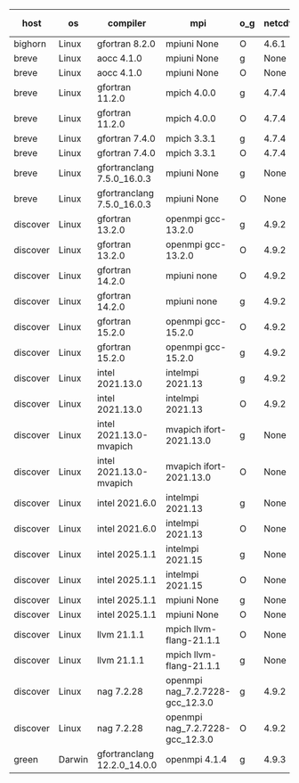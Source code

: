 

| host     | os       | compiler                              | mpi                      | o_g        | netcdf        | build       | u_pass          | u_fail          | s_pass            | s_fail            | e_pass             | e_fail             | nuopc_pass       | nuopc_fail       | artifacts link          |
|----------|----------|---------------------------------------|--------------------------|------------|---------------|-------------|-----------------|-----------------|-------------------|-------------------|--------------------|--------------------|------------------|------------------|-------------------------|
| bighorn | Linux | gfortran 8.2.0 | mpiuni None  | O | 4.6.1  | PASS | 12660 | 0 | 9 | 0 | 43 | 0 | None | None | <a href="https://github.com/esmf-org/esmf-test-artifacts/tree/9cc24ead982c9685e6954bcd8818860dcd3d7f5a/develop/gfortran/8.2.0/O/mpiuni/None" target="_blank">9cc24ea</a> | 
| breve | Linux | aocc 4.1.0 | mpiuni None  | g | None  | PASS | 12634 | 26 | 9 | 0 | 43 | 0 | None | None | <a href="https://github.com/esmf-org/esmf-test-artifacts/tree/407d42599722c18c96c8f26f8bddce7f275b6fa9/develop/aocc/4.1.0/g/mpiuni/None" target="_blank">407d425</a> | 
| breve | Linux | aocc 4.1.0 | mpiuni None  | O | None  | PASS | 12634 | 26 | 9 | 0 | 43 | 0 | None | None | <a href="https://github.com/esmf-org/esmf-test-artifacts/tree/cd74332c2d9264a0257420d5b57c820dd56531c2/develop/aocc/4.1.0/O/mpiuni/None" target="_blank">cd74332</a> | 
| breve | Linux | gfortran 11.2.0 | mpich 4.0.0  | g | 4.7.4  | PASS | None | None | None | None | None | None | None | None | <a href="https://github.com/esmf-org/esmf-test-artifacts/tree/42a174082c16eeee31e0d7c57646b97cec08c818/develop/gfortran/11.2.0/g/mpich/4.0.0" target="_blank">42a1740</a> | 
| breve | Linux | gfortran 11.2.0 | mpich 4.0.0  | O | 4.7.4  | PASS | 14331 | 0 | 51 | 0 | 81 | 0 | 64 | 0 | <a href="https://github.com/esmf-org/esmf-test-artifacts/tree/c0d2ccb1a5e76d4e04d66304c5609bd696f11233/develop/gfortran/11.2.0/O/mpich/4.0.0" target="_blank">c0d2ccb</a> | 
| breve | Linux | gfortran 7.4.0 | mpich 3.3.1  | g | 4.7.4  | PASS | 14331 | 0 | 51 | 0 | 81 | 0 | 64 | 0 | <a href="https://github.com/esmf-org/esmf-test-artifacts/tree/795c6d08205326fa00dfbf4b30743e64b17a6f2c/develop/gfortran/7.4.0/g/mpich/3.3.1" target="_blank">795c6d0</a> | 
| breve | Linux | gfortran 7.4.0 | mpich 3.3.1  | O | 4.7.4  | PASS | 14331 | 0 | 51 | 0 | 81 | 0 | 64 | 0 | <a href="https://github.com/esmf-org/esmf-test-artifacts/tree/f736472651478fde5f941789cbcea58bf985c456/develop/gfortran/7.4.0/O/mpich/3.3.1" target="_blank">f736472</a> | 
| breve | Linux | gfortranclang 7.5.0_16.0.3 | mpiuni None  | g | None  | PASS | 12660 | 0 | 9 | 0 | 43 | 0 | None | None | <a href="https://github.com/esmf-org/esmf-test-artifacts/tree/3d4689b2b209965224f4e99c24411f543b6dceef/develop/gfortranclang/7.5.0_16.0.3/g/mpiuni/None" target="_blank">3d4689b</a> | 
| breve | Linux | gfortranclang 7.5.0_16.0.3 | mpiuni None  | O | None  | PASS | 12660 | 0 | 9 | 0 | 43 | 0 | None | None | <a href="https://github.com/esmf-org/esmf-test-artifacts/tree/d7cf58bb0d25854d907dedf7716bd681542ad820/develop/gfortranclang/7.5.0_16.0.3/O/mpiuni/None" target="_blank">d7cf58b</a> | 
| discover | Linux | gfortran 13.2.0 | openmpi gcc-13.2.0  | g | 4.9.2  | PASS | 14331 | 0 | 51 | 0 | 81 | 0 | 63 | 0 | <a href="https://github.com/esmf-org/esmf-test-artifacts/tree/632e8747b24dd3914539ce7eaba1251bfe90cc3e/develop/gfortran/13.2.0/g/openmpi/gcc-13.2.0" target="_blank">632e874</a> | 
| discover | Linux | gfortran 13.2.0 | openmpi gcc-13.2.0  | O | 4.9.2  | PASS | 14331 | 0 | 51 | 0 | 81 | 0 | 63 | 0 | <a href="https://github.com/esmf-org/esmf-test-artifacts/tree/abfc44ecd1e05a7df0ff75410cf999f375ffc8b0/develop/gfortran/13.2.0/O/openmpi/gcc-13.2.0" target="_blank">abfc44e</a> | 
| discover | Linux | gfortran 14.2.0 | mpiuni none  | O | 4.9.2  | PASS | None | None | None | None | None | None | None | None | <a href="https://github.com/esmf-org/esmf-test-artifacts/tree/966db7220b47d501e9cb47a22a6ad194bd6ea0c0/develop/gfortran/14.2.0/O/mpiuni/none" target="_blank">966db72</a> | 
| discover | Linux | gfortran 14.2.0 | mpiuni none  | g | 4.9.2  | PASS | None | None | None | None | None | None | None | None | <a href="https://github.com/esmf-org/esmf-test-artifacts/tree/fb5fb12c480f9da6bf5a8c747f477b55cc95e961/develop/gfortran/14.2.0/g/mpiuni/none" target="_blank">fb5fb12</a> | 
| discover | Linux | gfortran 15.2.0 | openmpi gcc-15.2.0  | O | 4.9.2  | FAIL | None | None | None | None | None | None | None | None | <a href="https://github.com/esmf-org/esmf-test-artifacts/tree/2de647a03fa498ac1e78ee789960716fe26564e8/develop/gfortran/15.2.0/O/openmpi/gcc-15.2.0" target="_blank">2de647a</a> | 
| discover | Linux | gfortran 15.2.0 | openmpi gcc-15.2.0  | g | 4.9.2  | FAIL | None | None | None | None | None | None | None | None | <a href="https://github.com/esmf-org/esmf-test-artifacts/tree/9c6f4a82939687e8dd481392a549f164bef3c822/develop/gfortran/15.2.0/g/openmpi/gcc-15.2.0" target="_blank">9c6f4a8</a> | 
| discover | Linux | intel 2021.13.0 | intelmpi 2021.13  | g | 4.9.2  | PASS | 14331 | 0 | 51 | 0 | 81 | 0 | 63 | 0 | <a href="https://github.com/esmf-org/esmf-test-artifacts/tree/16e214c207d6ecde4cd5304a1d2013bd7f4edd22/develop/intel/2021.13.0/g/intelmpi/2021.13" target="_blank">16e214c</a> | 
| discover | Linux | intel 2021.13.0 | intelmpi 2021.13  | O | 4.9.2  | PASS | 14331 | 0 | 51 | 0 | 81 | 0 | 63 | 0 | <a href="https://github.com/esmf-org/esmf-test-artifacts/tree/862391b0724e22ef5419d306d2bcc62ca9c76a13/develop/intel/2021.13.0/O/intelmpi/2021.13" target="_blank">862391b</a> | 
| discover | Linux | intel 2021.13.0-mvapich | mvapich ifort-2021.13.0  | g | None  | PASS | 14331 | 0 | 51 | 0 | 81 | 0 | 63 | 0 | <a href="https://github.com/esmf-org/esmf-test-artifacts/tree/035c25aca8ac84b2afca7c06599cb3fcc044aa65/develop/intel/2021.13.0-mvapich/g/mvapich/ifort-2021.13.0" target="_blank">035c25a</a> | 
| discover | Linux | intel 2021.13.0-mvapich | mvapich ifort-2021.13.0  | O | None  | PASS | 14331 | 0 | 51 | 0 | 81 | 0 | 63 | 0 | <a href="https://github.com/esmf-org/esmf-test-artifacts/tree/fcb37834e81f1f7939abdb41fbfc5cc4372987be/develop/intel/2021.13.0-mvapich/O/mvapich/ifort-2021.13.0" target="_blank">fcb3783</a> | 
| discover | Linux | intel 2021.6.0 | intelmpi 2021.13  | g | None  | PASS | 14331 | 0 | 51 | 0 | 81 | 0 | 63 | 0 | <a href="https://github.com/esmf-org/esmf-test-artifacts/tree/e9a594dda04b29cccbd03f7e2c966ecb65a4ac11/develop/intel/2021.6.0/g/intelmpi/2021.13" target="_blank">e9a594d</a> | 
| discover | Linux | intel 2021.6.0 | intelmpi 2021.13  | O | None  | PASS | 14331 | 0 | 51 | 0 | 81 | 0 | 63 | 0 | <a href="https://github.com/esmf-org/esmf-test-artifacts/tree/2d90e9e83857da9a60e743e261613e1944a2d72f/develop/intel/2021.6.0/O/intelmpi/2021.13" target="_blank">2d90e9e</a> | 
| discover | Linux | intel 2025.1.1 | intelmpi 2021.15  | g | None  | PASS | 14331 | 0 | 51 | 0 | 81 | 0 | 63 | 0 | <a href="https://github.com/esmf-org/esmf-test-artifacts/tree/b18a028023796a3ac6d2ebede208c6d6f9c5132a/develop/intel/2025.1.1/g/intelmpi/2021.15" target="_blank">b18a028</a> | 
| discover | Linux | intel 2025.1.1 | intelmpi 2021.15  | O | None  | PASS | 14331 | 0 | 51 | 0 | 81 | 0 | 63 | 0 | <a href="https://github.com/esmf-org/esmf-test-artifacts/tree/0022b623cf50fc3fc68b6e86d0d289f7f1079da5/develop/intel/2025.1.1/O/intelmpi/2021.15" target="_blank">0022b62</a> | 
| discover | Linux | intel 2025.1.1 | mpiuni None  | g | None  | PASS | 12660 | 0 | 9 | 0 | 43 | 0 | None | None | <a href="https://github.com/esmf-org/esmf-test-artifacts/tree/9541e182606b7e4c68fa5c2750b46799ee449fc1/develop/intel/2025.1.1/g/mpiuni/None" target="_blank">9541e18</a> | 
| discover | Linux | intel 2025.1.1 | mpiuni None  | O | None  | PASS | 12660 | 0 | 9 | 0 | 43 | 0 | None | None | <a href="https://github.com/esmf-org/esmf-test-artifacts/tree/f48f1b59268d58a3c4167f8cee601d5b4c6cf08c/develop/intel/2025.1.1/O/mpiuni/None" target="_blank">f48f1b5</a> | 
| discover | Linux | llvm 21.1.1 | mpich llvm-flang-21.1.1  | O | None  | PASS | 14313 | 18 | 18 | 33 | 76 | 5 | 0 | 63 | <a href="https://github.com/esmf-org/esmf-test-artifacts/tree/c2040536014cdd75345c7cca4f82ed7a4953639b/develop/llvm/21.1.1/O/mpich/llvm-flang-21.1.1" target="_blank">c204053</a> | 
| discover | Linux | llvm 21.1.1 | mpich llvm-flang-21.1.1  | g | None  | PASS | 14314 | 17 | 18 | 33 | 76 | 5 | 0 | 63 | <a href="https://github.com/esmf-org/esmf-test-artifacts/tree/c66adea2027387eb7c7cc45a87358622e3ae674e/develop/llvm/21.1.1/g/mpich/llvm-flang-21.1.1" target="_blank">c66adea</a> | 
| discover | Linux | nag 7.2.28 | openmpi nag_7.2.7228-gcc_12.3.0  | g | 4.9.2  | PASS | 14331 | 0 | 51 | 0 | 81 | 0 | 62 | 1 | <a href="https://github.com/esmf-org/esmf-test-artifacts/tree/3f4fed3d7a70c9d0c2302a6cccfe576fb9dc1296/develop/nag/7.2.28/g/openmpi/nag_7.2.7228-gcc_12.3.0" target="_blank">3f4fed3</a> | 
| discover | Linux | nag 7.2.28 | openmpi nag_7.2.7228-gcc_12.3.0  | O | 4.9.2  | PASS | 14331 | 0 | 51 | 0 | 81 | 0 | 62 | 1 | <a href="https://github.com/esmf-org/esmf-test-artifacts/tree/f78c410c9846085094ccbad4c3b9544a2307548f/develop/nag/7.2.28/O/openmpi/nag_7.2.7228-gcc_12.3.0" target="_blank">f78c410</a> | 
| green | Darwin | gfortranclang 12.2.0_14.0.0 | openmpi 4.1.4  | g | 4.9.3  | PASS | None | None | None | None | None | None | None | None | <a href="https://github.com/esmf-org/esmf-test-artifacts/tree/a0acb67585ee8633401825d3325c4079977bc9dc/develop/gfortranclang/12.2.0_14.0.0/g/openmpi/4.1.4" target="_blank">a0acb67</a> | 
